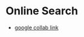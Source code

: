 # Online Search

- [google collab link](https://colab.research.google.com/drive/1kEa7RPHqudE4y-789Y-n9ebcMTSXIVz0?usp=sharing)
